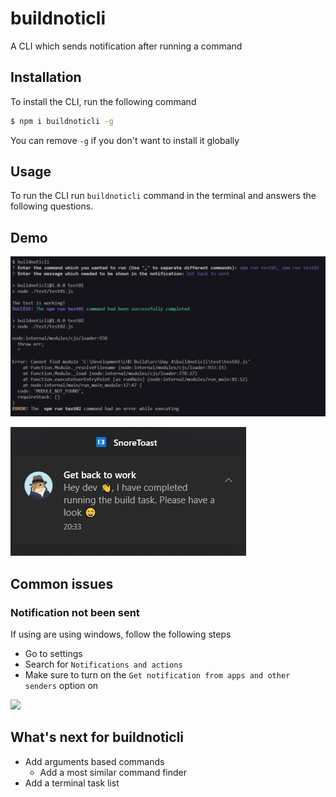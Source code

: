 # buildnoticli

A CLI which sends notification after running a command

## Installation

To install the CLI, run the following command

```bash
$ npm i buildnoticli -g
```

You can remove `-g` if you don't want to install it globally

## Usage

To run the CLI run `buildnoticli` command in the terminal and answers the following questions.

## Demo

![](./images/demo/demo01.png)

![](./images/demo/demo02.png)

## Common issues

### Notification not been sent

If using are using windows, follow the following steps

- Go to settings
- Search for `Notifications and actions`
- Make sure to turn on the `Get notification from apps and other senders` option on

![](https://imgur.com/zNyvpQf.png)

## What's next for buildnoticli

- Add arguments based commands
  - Add a most similar command finder
- Add a terminal task list
